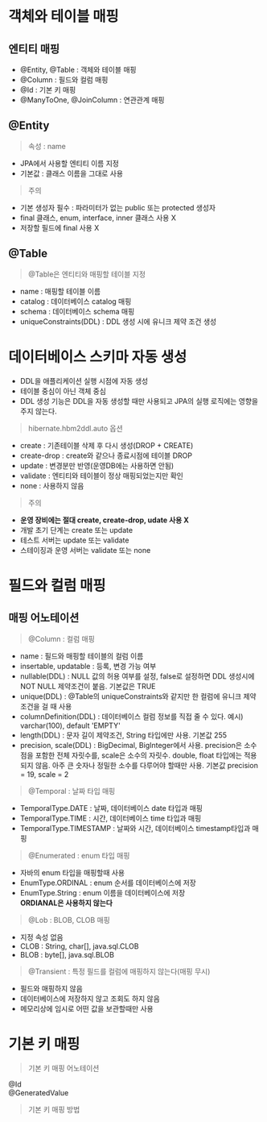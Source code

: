 # 객체와 테이블 매핑
## 엔티티 매핑
- @Entity, @Table : 객체와 테이블 매핑
- @Column : 필드와 컬럼 매핑
- @Id : 기본 키 매핑
- @ManyToOne, @JoinColumn : 연관관계 매핑

## @Entity
>속성 : name
- JPA에서 사용할 엔티티 이름 지정
- 기본값 : 클래스 이름을 그대로 사용
>주의  
- 기본 생성자 필수 : 파라미터가 없는 public 또는 protected 생성자
- final 클래스, enum, interface, inner 클래스 사용 X
- 저장할 필드에 final 사용 X
  
## @Table
> @Table은 엔티티와 매핑할 테이블 지정  
- name : 매핑할 테이블 이름
- catalog : 데이터베이스 catalog 매핑
- schema : 데이터베이스 schema 매핑
- uniqueConstraints(DDL) : DDL 생성 시에 유니크 제약 조건 생성
  
# 데이터베이스 스키마 자동 생성
- DDL을 애플리케이션 실행 시점에 자동 생성
- 테이블 중심이 아닌 객체 중심
- DDL 생성 기능은 DDL을 자동 생성할 때만 사용되고 JPA의 실행 로직에는 영향을 주지 않는다.
  
>hibernate.hbm2ddl.auto 옵션
- create : 기존테이블 삭제 후 다시 생성(DROP + CREATE)
- create-drop : create와 같으나 종료시점에 테이블 DROP
- update : 변경분만 반영(운영DB에는 사용하면 안됨)
- validate : 엔티티와 테이블이 정상 매핑되었는지만 확인
- none : 사용하지 않음

>주의  
- **운영 장비에는 절대 create, create-drop, udate 사용 X**
- 개발 초기 단계는 create 또는 update
- 테스트 서버는 update 또는 validate
- 스테이징과 운영 서버는 validate 또는 none

# 필드와 컬럼 매핑

## 매핑 어노테이션
> @Column : 컬럼 매핑  
- name : 필드와 매핑할 테이블의 컬럼 이름
- insertable, updatable : 등록, 변경 가능 여부
- nullable(DDL) : NULL 값의 허용 여부를 설정, false로 설정하면 DDL 생성시에 NOT NULL 제약조건이 붙음. 기본값은 TRUE
- unique(DDL) : @Table의 uniqueConstraints와 같지만 한 컬럼에 유니크 제약조건을 걸 때 사용
- columnDefinition(DDL) : 데이터베이스 컬럼 정보를 직접 줄 수 있다.  예시) varchar(100), default 'EMPTY'
- length(DDL) : 문자 길이 제약조건, String 타입에만 사용. 기본값 255
- precision, scale(DDL) : BigDecimal, BigInteger에서 사용. precision은 소수점을 포함한 전체 자릿수를, scale은 소수의 자릿수. double, float 타입에는 적용되지 않음. 아주 큰 숫자나 정밀한 소수를 다루어야 할때만 사용. 기본값 precision = 19, scale = 2
> @Temporal : 날짜 타입 매핑
- TemporalType.DATE : 날짜, 데이터베이스 date 타입과 매핑
- TemporalType.TIME : 시간, 데이터베이스 time 타입과 매핑
- TemporalType.TIMESTAMP : 날짜와 시간, 데이터베이스 timestamp타입과 매핑
> @Enumerated : enum 타입 매핑
- 자바의 enum 타입을 매핑할때 사용
- EnumType.ORDINAL : enum 순서를 데이터베이스에 저장
- EnumType.String : enum 이름을 데이터베이스에 저장  
  **ORDIANAL은 사용하지 않는다**
> @Lob : BLOB, CLOB 매핑  
- 지정 속성 없음
- CLOB : String, char[], java.sql.CLOB
- BLOB : byte[], java.sql.BLOB
> @Transient : 특정 필드를 컬럼에 매핑하지 않는다(매핑 무시)
- 필드와 매핑하지 않음
- 데이터베이스에 저장하지 않고 조회도 하지 않음
- 메모리상에 임시로 어떤 값을 보관할때만 사용

# 기본 키 매핑

> 기본 키 매핑 어노테이션

@Id  
@GeneratedValue

> 기본 키 매핑 방법